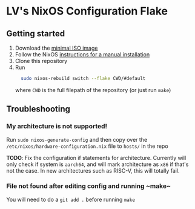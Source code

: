 # LV's NixOS Configuration Flake

## Getting started
1. Download the [minimal ISO image](https://nixos.org/download/#nixos-iso)
2. Follow the NixOS [instructions for a manual installation](https://nixos.org/manual/nixos/stable/#sec-installation-manual)
3. Clone this repository
4. Run
   ```sh
     sudo nixos-rebuild switch --flake CWD/#default
   ```
   where `CWD` is the full filepath of the repository (or just run `make`)

## Troubleshooting
### My architecture is not supported!
Run `sudo nixos-generate-config` and then copy over the `/etc/nixos/hardware-configuration.nix` file to `hosts/` in the repo

**TODO**: Fix the configuration if statements for architecture. Currently will only check if system is `aarch64`, and will mark architecture as `x86` if that's not the case. In new architectures such as RISC-V, this will totally fail.

### File not found after editing config and running ~make~
You will need to do a `git add .` before running `make`
